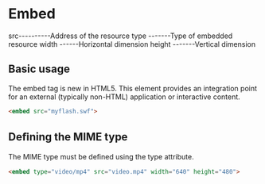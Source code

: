 # Embed

src----------Address of the resource
type -------Type of embedded resource
width ------Horizontal dimension
height -------Vertical dimension

##  Basic usage

The embed tag is new in HTML5. This element provides an integration point for an external (typically non-HTML)
application or interactive content.

```html
<embed src="myflash.swf">
```

## Deﬁning the MIME type

The MIME type must be deﬁned using the type attribute.

```html
<embed type="video/mp4" src="video.mp4" width="640" height="480">
```

